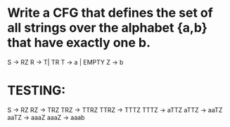 # Write a CFG that defines the set of all strings over the alphabet {a,b} that have exactly one b.

S -> RZ
R -> T| TR
T -> a | EMPTY
Z -> b

# TESTING:
S -> RZ
RZ -> TRZ
TRZ -> TTRZ
TTRZ -> TTTZ
TTTZ -> aTTZ
aTTZ -> aaTZ
aaTZ -> aaaZ
aaaZ -> aaab
